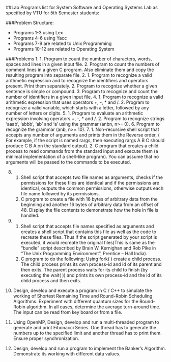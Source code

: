 ##Lab Programs list for System Software and Operating Systems Lab as specified by VTU for 5th Semester students:

###Problem Structure:
* Programs 1-3 using Lex
* Programs 4-6 using Yacc
* Programs 7-9 are related to Unix Programming
* Programs 10-12 are related to Operating System

###Problems
1. 
    1. Program to count the number of characters, words, spaces and lines in a given input file.
    2. Program to count the numbers of comment lines in a given C program. Also eliminate them and copy the resulting program into separate file.
2. 
    1. Program to recognize a valid arithmetic expression and to recognize the identifiers and operators present. Print them separately.
    2. Program to recognize whether a given sentence is simple or compound.
3. Program to recognize and count the number of identifiers in a given input file. 
4. 
    1. Program to recognize a valid arithmetic expression that uses operators +, -, * and /.
    2. Program to recognize a valid variable, which starts with a letter, followed by any number of letters or digits.
5. 
    1. Program to evaluate an arithmetic expression involving operators +, -, * and /.
    2. Program to recognize strings ‘aaab’, ‘abbb’, ‘ab’ and ‘a’ using the grammar (anbn, n>= 0).
6. Program to recognize the grammar (anb, n>= 10).
7. 
    1. Non-recursive shell script that accepts any number of arguments and prints them in the Reverse order, ( For example, if the script is named rargs, then executing rargs A B C should produce C B A on the standard output).
    2. C program that creates a child process to read commands from the standard input and execute them (a minimal implementation of a shell–like program). You can assume that no arguments will be passed to the commands to be executed.
    
8. 
    1. Shell script that accepts two file names as arguments, checks if the permissions for these files are identical and if the permissions are identical, outputs the common permissions, otherwise outputs each file name followed by its permissions.
    2. C program to create a file with 16 bytes of arbitrary data from the beginning and another 16 bytes of arbitrary data from an offset of 48. Display the file contents to demonstrate how the hole in file is handled.
    
9. 
    1. Shell script that accepts file names specified as arguments and 
creates a shell script that contains this file as well as the code to 
recreate these files. Thus if the script generated by your script is 
executed, it would recreate the original files(This is same as the 
“bundle” script described by Brain W. Kernighan and Rob Pike in “The 
Unix Programming Environment”, Prentice – Hall India).
    2. C program to do the following: Using fork( ) create a child process. 
The child process prints its own process-id and id of its parent and then 
exits. The parent process waits for its child to finish (by executing 
the wait( )) and prints its own process-id and the id of its child process 
and then exits.
10. Design, develop and execute a program in C / C++ to simulate the 
working of Shortest Remaining Time and Round-Robin Scheduling Algorithms. 
Experiment with different quantum sizes for the Round-Robin algorithm. 
In all cases, determine the average turn-around time. The input can be 
read from key board or from a file.
11. Using OpenMP, Design, develop and run a multi-threaded program to 
generate and print Fibonacci Series. One thread has to generate the 
numbers up to the specified limit and another thread has to print them. 
Ensure proper synchronization.
12. Design, develop and run a program to implement the Banker’s Algorithm. 
Demonstrate its working with different data values.
